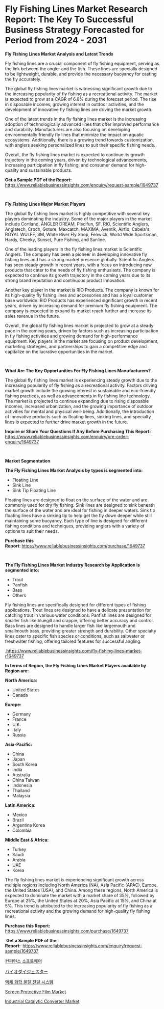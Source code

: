 <p><h1>Fly Fishing Lines Market Research Report: The Key To Successful Business Strategy Forecasted for Period from 2024 - 2031</h1></p><p><strong>Fly Fishing Lines Market Analysis and Latest Trends</strong></p>
<p><p>Fly fishing lines are a crucial component of fly fishing equipment, serving as the link between the angler and the fish. These lines are specially designed to be lightweight, durable, and provide the necessary buoyancy for casting the fly accurately.</p><p>The global fly fishing lines market is witnessing significant growth due to the increasing popularity of fly fishing as a recreational activity. The market is expected to grow at a CAGR of 6.6% during the forecast period. The rise in disposable incomes, growing interest in outdoor activities, and the development of innovative fly fishing lines are driving the market growth.</p><p>One of the latest trends in the fly fishing lines market is the increasing adoption of technologically advanced lines that offer improved performance and durability. Manufacturers are also focusing on developing environmentally friendly fly lines that minimize the impact on aquatic ecosystems. Additionally, there is a growing trend towards customization, with anglers seeking personalized lines to suit their specific fishing needs.</p><p>Overall, the fly fishing lines market is expected to continue its growth trajectory in the coming years, driven by technological advancements, increasing participation in fly fishing, and consumer demand for high-quality and sustainable products.</p></p>
<p><strong>Get a Sample PDF of the Report:&nbsp;</strong> <a href="https://www.reliablebusinessinsights.com/enquiry/request-sample/1649737">https://www.reliablebusinessinsights.com/enquiry/request-sample/1649737</a></p>
<p>&nbsp;</p>
<p><strong>Fly Fishing Lines Major Market Players</strong></p>
<p><p>The global fly fishing lines market is highly competitive with several key players dominating the industry. Some of the major players in the market include Cortland, ANGLER DREAM, Piscifun, SF, RIO, Scientific Anglers, Anglatech, Croch, Goture, Maxcatch, MAXIMA, Aventik, Airflo, Cabela's, ROYAL WULFF, 3M, White River Fly Shop, Fenwick, World Wide Sportsman, Hardy, Cheeky, Sunset, Pure Fishing, and Sunline.</p><p>One of the leading players in the fly fishing lines market is Scientific Anglers. The company has been a pioneer in developing innovative fly fishing lines and has a strong market presence globally. Scientific Anglers has seen steady growth in recent years, with a focus on introducing new products that cater to the needs of fly fishing enthusiasts. The company is expected to continue its growth trajectory in the coming years due to its strong brand reputation and continuous product innovation.</p><p>Another key player in the market is RIO Products. The company is known for its high-quality fly fishing lines and accessories and has a loyal customer base worldwide. RIO Products has experienced significant growth in recent years, driven by increasing demand for premium fly fishing equipment. The company is expected to expand its market reach further and increase its sales revenue in the future.</p><p>Overall, the global fly fishing lines market is projected to grow at a steady pace in the coming years, driven by factors such as increasing participation in fly fishing activities and growing demand for high-performance equipment. Key players in the market are focusing on product development, marketing strategies, and partnerships to gain a competitive edge and capitalize on the lucrative opportunities in the market.</p></p>
<p>&nbsp;</p>
<p><strong>What Are The Key Opportunities For Fly Fishing Lines Manufacturers?</strong></p>
<p><p>The global fly fishing lines market is experiencing steady growth due to the increasing popularity of fly fishing as a recreational activity. Factors driving market growth include the growing interest in sustainable and eco-friendly fishing practices, as well as advancements in fly fishing line technology. The market is projected to continue expanding due to rising disposable incomes, increased urbanization, and the growing importance of outdoor activities for mental and physical well-being. Additionally, the introduction of innovative products such as floating lines, sinking lines, and specialty lines is expected to further drive market growth in the future.</p></p>
<p><strong>Inquire or Share Your Questions If Any Before Purchasing This Report:</strong> <a href="https://www.reliablebusinessinsights.com/enquiry/pre-order-enquiry/1649737">https://www.reliablebusinessinsights.com/enquiry/pre-order-enquiry/1649737</a></p>
<p>&nbsp;</p>
<p><strong>Market Segmentation</strong></p>
<p><strong>The Fly Fishing Lines Market Analysis by types is segmented into:</strong></p>
<p><ul><li>Floating Line</li><li>Sink Line</li><li>Sink Tip Floating Line</li></ul></p>
<p><p>Floating lines are designed to float on the surface of the water and are commonly used for dry fly fishing. Sink lines are designed to sink beneath the surface of the water and are ideal for fishing in deeper waters. Sink tip floating lines have a sinking tip to help get the fly down deeper while still maintaining some buoyancy. Each type of line is designed for different fishing conditions and techniques, providing anglers with a variety of options to suit their needs.</p></p>
<p><strong>Purchase this Report:&nbsp;</strong><a href="https://www.reliablebusinessinsights.com/purchase/1649737">https://www.reliablebusinessinsights.com/purchase/1649737</a></p>
<p>&nbsp;</p>
<p><strong>The Fly Fishing Lines Market Industry Research by Application is segmented into:</strong></p>
<p><ul><li>Trout</li><li>Panfish</li><li>Bass</li><li>Others</li></ul></p>
<p><p>Fly fishing lines are specifically designed for different types of fishing applications. Trout lines are designed to have a delicate presentation for catching trout in various water conditions. Panfish lines are designed for smaller fish like bluegill and crappie, offering better accuracy and control. Bass lines are designed to handle larger fish like largemouth and smallmouth bass, providing greater strength and durability. Other specialty lines cater to specific fish species or conditions, such as saltwater or freshwater fishing, offering tailored features for successful angling.</p></p>
<p><a href="https://www.reliablebusinessinsights.com/fly-fishing-lines-market-r1649737">&nbsp;https://www.reliablebusinessinsights.com/fly-fishing-lines-market-r1649737</a></p>
<p><strong>In terms of Region, the Fly Fishing Lines Market Players available by Region are:</strong></p>
<p>
    <p> <strong> North America: </strong>
        <ul>
            <li>United States</li>
            <li>Canada</li>
        </ul>
        </p> 
    <p> <strong> Europe: </strong>
        <ul>
            <li>Germany</li>
            <li>France</li>
            <li>U.K.</li>
            <li>Italy</li>
            <li>Russia</li>
        </ul>
        </p> 
    <p> <strong> Asia-Pacific: </strong>
        <ul>
            <li>China</li>
            <li>Japan</li>
            <li>South Korea</li>
            <li>India</li>
            <li>Australia</li>
            <li>China Taiwan</li>
            <li>Indonesia</li>
            <li>Thailand</li>
            <li>Malaysia</li>
        </ul>
        </p> 
    <p> <strong> Latin America: </strong>
        <ul>
            <li>Mexico</li>
            <li>Brazil</li>
            <li>Argentina Korea</li>
            <li>Colombia</li>
        </ul>
        </p> 
    <p> <strong> Middle East & Africa: </strong>
        <ul>
            <li>Turkey</li>
            <li>Saudi</li>
            <li>Arabia</li>
            <li>UAE</li>
            <li>Korea</li>
        </ul>
    </p>
    </p>
<p><p>The fly fishing lines market is experiencing significant growth across multiple regions including North America (NA), Asia Pacific (APAC), Europe, the United States (USA), and China. Among these regions, North America is expected to dominate the market with a market share of 35%, followed by Europe at 25%, the United States at 20%, Asia Pacific at 15%, and China at 5%. This trend is attributed to the increasing popularity of fly fishing as a recreational activity and the growing demand for high-quality fly fishing lines.</p></p>
<p><strong>Purchase this Report: </strong><a href="https://www.reliablebusinessinsights.com/purchase/1649737">https://www.reliablebusinessinsights.com/purchase/1649737</a></p>
<p>&nbsp;<strong>Get a Sample PDF of the Report:&nbsp;&nbsp;</strong><a href="https://www.reliablebusinessinsights.com/enquiry/request-sample/1649737">https://www.reliablebusinessinsights.com/enquiry/request-sample/1649737</a></p>
<p><strong></strong></p>
<p><p><a href="https://github.com/Gregost89076vddcv/Market-Research-Report-List-1/blob/main/9338820148700.md">컨퍼런스 소프트웨어</a></p><p><a href="https://github.com/alyle7648/Market-Research-Report-List-1/blob/main/5719170140823.md">バイオダイジェスター</a></p><p><a href="https://github.com/anton65482023/Market-Research-Report-List-1/blob/main/3953939148699.md">액체 화학 물질 전달 시스템</a></p><p><a href="https://github.com/lukmanduiky01/Market-Research-Report-List-1/blob/main/screen-protective-film-market.md">Screen Protective Film Market</a></p><p><a href="https://issuu.com/reportprime-2/docs/industrial-catalytic-converter-market-size-2030.pp">Industrial Catalytic Converter Market</a></p></p>